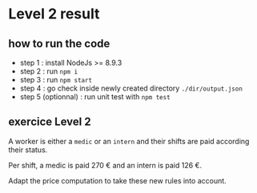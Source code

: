 # Level 2 result

## how to run the code

 - step 1 : install NodeJs >= 8.9.3
 - step 2 : run `npm i`
 - step 3 : run `npm start`
 - step 4 : go check inside newly created directory `./dir/output.json`
 - step 5 (optionnal) : run unit test with `npm test`

## exercice Level 2

A worker is either a `medic` or an `intern` and their shifts are paid according their status.

Per shift, a medic is paid 270 € and an intern is paid 126 €.

Adapt the price computation to take these new rules into account.

